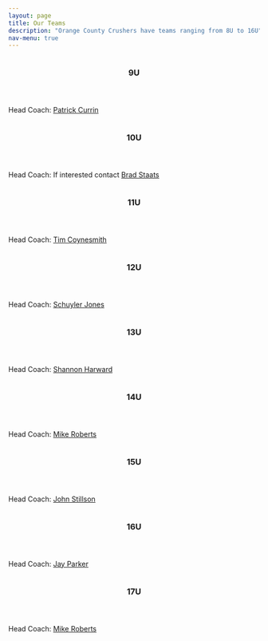 ```yaml
---
layout: page
title: Our Teams
description: "Orange County Crushers have teams ranging from 8U to 16U"
nav-menu: true
---
```


<!-- Main -->
<div id="main">

<!-- Two -->
<section id="two" class="spotlights">
	<section>
		<a href="9u.html" class="image">
			<img src="assets/images/9u.jpg" alt="" data-position="top center" />
		</a>
		<div class="content">
			<div class="inner">
				<header class="major">
					<h3>9U</h3>
				</header>
				<p>Head Coach: <a href="mailto:phcurrin5@yahoo.com">Patrick Currin</a></p>
                                <!--
				<ul class="actions">
					<li><a href="9u.html" class="button">Learn more</a></li>
				</ul>
                                -->
			</div>
		</div>
	</section>
	<section>
		<a href="10u.html" class="image">
			<img src="assets/images/10u.jpg" alt="" data-position="25% 25%" />
		</a>
		<div class="content">
			<div class="inner">
				<header class="major">
					<h3>10U</h3>
				</header>
                                <p>Head Coach: If interested contact <a href="mailto:bstaats@gmail.com">Brad Staats</a></p>
                                <!-- FIXME
				<ul class="actions">
					<li><a href="10u.html" class="button">Learn more</a></li>
				</ul>
                                -->
			</div>
		</div>
	</section>
	<section>
		<a href="11u.html" class="image">
			<img src="assets/images/11u.jpg" alt="" data-position="25% 25%" />
		</a>
		<div class="content">
			<div class="inner">
				<header class="major">
					<h3>11U</h3>
				</header>
				<p>Head Coach: <a href="mailto:coynesmith@gmail.com">Tim Coynesmith</a></p>
                                <!-- FIXME
				<ul class="actions">
					<li><a href="11u.html" class="button">Learn more</a></li>
				</ul>
                                -->
			</div>
		</div>
	</section>
	<section>
		<a href="12u.html" class="image">
			<img src="assets/images/12u.jpg" alt="" data-position="25% 25%" />
		</a>
		<div class="content">
			<div class="inner">
				<header class="major">
					<h3>12U</h3>
				</header>
				<p>Head Coach: <a href="mailto:schuyler.jones@duke.edu">Schuyler Jones</a></p>
                                <!-- FIXME
				<ul class="actions">
					<li><a href="12u.html" class="button">Learn more</a></li>
				</ul>
                                -->
			</div>
		</div>
	</section>
	<section>
		<a href="13u.html" class="image">
			<img src="assets/images/13u.jpg" alt="" data-position="25% 25%" />
		</a>
		<div class="content">
			<div class="inner">
				<header class="major">
					<h3>13U</h3>
				</header>
				<p>Head Coach: <a href="mailto:sharward73@gmail.com">Shannon Harward</a></p>
                                <!-- FIXME
				<ul class="actions">
					<li><a href="13u.html" class="button">Learn more</a></li>
				</ul>
                                -->
			</div>
		</div>
	</section>
	<section>
		<a href="14u.html" class="image">
			<img src="assets/images/14u.jpg" alt="" data-position="25% 25%" />
		</a>
		<div class="content">
			<div class="inner">
				<header class="major">
					<h3>14U</h3>
				</header>
				<p>Head Coach: <a href="mailto:mpr1020@yahoo.com">Mike Roberts</a></p>
                                <!-- FIXME
				<ul class="actions">
					<li><a href="14u.html" class="button">Learn more</a></li>
				</ul>
                                -->
			</div>
		</div>
	</section>
	<section>
		<a href="15u.html" class="image">
			<img src="assets/images/15u1.jpg" alt="" data-position="25% 25%" />
		</a>
		<div class="content">
			<div class="inner">
				<header class="major">
					<h3>15U</h3>
				</header>
				<p>Head Coach: <a href="mailto:jstillson10@gmail.com">John Stillson</a></p>
                                <!-- FIXME
				<ul class="actions">
					<li><a href="15u.html" class="button">Learn more</a></li>
				</ul>
                                -->
			</div>
		</div>
	</section>
	<section>
		<a href="16u.html" class="image">
			<img src="assets/images/16u.jpg" alt="" data-position="25% 25%" />
		</a>
		<div class="content">
			<div class="inner">
				<header class="major">
					<h3>16U</h3>
				</header>
				<p>Head Coach: <a href="mailto:jamesmparker93@gmail.com">Jay Parker</a></p>
                                <!-- FIXME
				<ul class="actions">
					<li><a href="16u.html" class="button">Learn more</a></li>
				</ul>
                                -->
			</div>
		</div>
	</section>
	<section>
		<a href="17u.html" class="image">
			<img src="assets/images/17u.jpg" alt="" data-position="25% 25%" />
		</a>
		<div class="content">
			<div class="inner">
				<header class="major">
					<h3>17U</h3>
				</header>
				<p>Head Coach: <a href="mailto:mpr1020@yahoo.com">Mike Roberts</a></p>
                                <!-- FIXME
				<ul class="actions">
					<li><a href="17u.html" class="button">Learn more</a></li>
				</ul>
                                -->
			</div>
		</div>
	</section>
</section>
</div>
